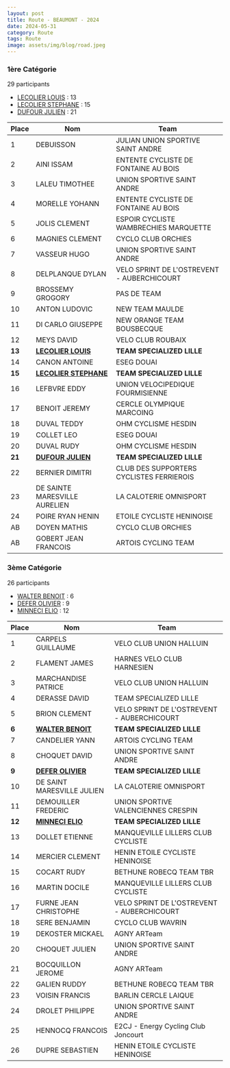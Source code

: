 ```yaml
---
layout: post
title: Route - BEAUMONT - 2024
date: 2024-05-31
category: Route
tags: Route
image: assets/img/blog/road.jpeg
---
```


### 1ère Catégorie
29 participants
- [LECOLIER LOUIS](https://teamspecializedlille.github.io/works/lecolierlouis) : 13
- [LECOLIER STEPHANE](https://teamspecializedlille.github.io/works/lecolierstephane) : 15
- [DUFOUR JULIEN](https://teamspecializedlille.github.io/works/dufourjulien) : 21

| Place  | Nom                                                                                    | Team                                       |
|--------|----------------------------------------------------------------------------------------|--------------------------------------------|
| 1      | DEBUISSON                                                                              | JULIAN UNION SPORTIVE SAINT ANDRE          |
| 2      | AINI ISSAM                                                                             | ENTENTE CYCLISTE DE FONTAINE AU BOIS       |
| 3      | LALEU TIMOTHEE                                                                         | UNION SPORTIVE SAINT ANDRE                 |
| 4      | MORELLE YOHANN                                                                         | ENTENTE CYCLISTE DE FONTAINE AU BOIS       |
| 5      | JOLIS CLEMENT                                                                          | ESPOIR CYCLISTE WAMBRECHIES MARQUETTE      |
| 6      | MAGNIES CLEMENT                                                                        | CYCLO CLUB ORCHIES                         |
| 7      | VASSEUR HUGO                                                                           | UNION SPORTIVE SAINT ANDRE                 |
| 8      | DELPLANQUE DYLAN                                                                       | VELO SPRINT DE L'OSTREVENT - AUBERCHICOURT |
| 9      | BROSSEMY GROGORY                                                                       | PAS DE TEAM                                |
| 10     | ANTON LUDOVIC                                                                          | NEW TEAM MAULDE                            |
| 11     | DI CARLO GIUSEPPE                                                                      | NEW ORANGE TEAM BOUSBECQUE                 |
| 12     | MEYS DAVID                                                                             | VELO CLUB ROUBAIX                          |
| **13** | **[LECOLIER LOUIS](https://teamspecializedlille.github.io/works/lecolierlouis)**       | **TEAM SPECIALIZED LILLE**                 |
| 14     | CANON ANTOINE                                                                          | ESEG DOUAI                                 |
| **15** | **[LECOLIER STEPHANE](https://teamspecializedlille.github.io/works/lecolierstephane)** | **TEAM SPECIALIZED LILLE**                 |
| 16     | LEFBVRE EDDY                                                                           | UNION VELOCIPEDIQUE FOURMISIENNE           |
| 17     | BENOIT JEREMY                                                                          | CERCLE OLYMPIQUE MARCOING                  |
| 18     | DUVAL TEDDY                                                                            | OHM CYCLISME HESDIN                        |
| 19     | COLLET LEO                                                                             | ESEG DOUAI                                 |
| 20     | DUVAL RUDY                                                                             | OHM CYCLISME HESDIN                        |
| **21** | **[DUFOUR JULIEN](https://teamspecializedlille.github.io/works/dufourjulien)**         | **TEAM SPECIALIZED LILLE**                 |
| 22     | BERNIER DIMITRI                                                                        | CLUB DES SUPPORTERS CYCLISTES FERRIEROIS   |
| 23     | DE SAINTE MARESVILLE AURELIEN                                                          | LA CALOTERIE OMNISPORT                     |
| 24     | POIRE RYAN HENIN                                                                       | ETOILE CYCLISTE HENINOISE                  |
| AB     | DOYEN MATHIS                                                                           | CYCLO CLUB ORCHIES                         |
| AB     | GOBERT JEAN FRANCOIS                                                                   | ARTOIS CYCLING TEAM                        |

### 3ème Catégorie
26 participants
- [WALTER BENOIT](https://teamspecializedlille.github.io/works/walterbenoit) : 6
- [DEFER OLIVIER](https://teamspecializedlille.github.io/works/deferolivier) : 9
- [MINNECI ELIO](https://teamspecializedlille.github.io/works/minnecielio) : 12




| Place  | Nom                                                                            | Team                                       |
|--------|--------------------------------------------------------------------------------|--------------------------------------------|
| 1      | CARPELS GUILLAUME                                                              | VELO CLUB UNION HALLUIN                    |
| 2      | FLAMENT JAMES                                                                  | HARNES VELO CLUB HARNESIEN                 |
| 3      | MARCHANDISE PATRICE                                                            | VELO CLUB UNION HALLUIN                    |
| 4      | DERASSE DAVID                                                                  | TEAM SPECIALIZED LILLE                     |
| 5      | BRION CLEMENT                                                                  | VELO SPRINT DE L'OSTREVENT - AUBERCHICOURT |
| **6**  | **[WALTER BENOIT](https://teamspecializedlille.github.io/works/walterbenoit)** | **TEAM SPECIALIZED LILLE**                 |
| 7      | CANDELIER YANN                                                                 | ARTOIS CYCLING TEAM                        |
| 8      | CHOQUET DAVID                                                                  | UNION SPORTIVE SAINT ANDRE                 |
| **9**  | **[DEFER OLIVIER](https://teamspecializedlille.github.io/works/deferolivier)** | **TEAM SPECIALIZED LILLE**                 |
| 10     | DE SAINT MARESVILLE JULIEN                                                     | LA CALOTERIE OMNISPORT                     |
| 11     | DEMOUILLER FREDERIC                                                            | UNION SPORTIVE VALENCIENNES CRESPIN        |
| **12** | **[MINNECI ELIO](https://teamspecializedlille.github.io/works/minnecielio)**   | **TEAM SPECIALIZED LILLE**                 |
| 13     | DOLLET ETIENNE                                                                 | MANQUEVILLE LILLERS CLUB CYCLISTE          |
| 14     | MERCIER CLEMENT                                                                | HENIN ETOILE CYCLISTE HENINOISE            |
| 15     | COCART RUDY                                                                    | BETHUNE ROBECQ TEAM TBR                    |
| 16     | MARTIN DOCILE                                                                  | MANQUEVILLE LILLERS CLUB CYCLISTE          |
| 17     | FURNE JEAN CHRISTOPHE                                                          | VELO SPRINT DE L'OSTREVENT - AUBERCHICOURT |
| 18     | SERE BENJAMIN                                                                  | CYCLO CLUB WAVRIN                          |
| 19     | DEKOSTER MICKAEL                                                               | AGNY ARTeam                                |
| 20     | CHOQUET JULIEN                                                                 | UNION SPORTIVE SAINT ANDRE                 |
| 21     | BOCQUILLON JEROME                                                              | AGNY ARTeam                                |
| 22     | GALIEN RUDDY                                                                   | BETHUNE ROBECQ TEAM TBR                    |
| 23     | VOISIN FRANCIS                                                                 | BARLIN CERCLE LAIQUE                       |
| 24     | DROLET PHILIPPE                                                                | UNION SPORTIVE SAINT ANDRE                 |
| 25     | HENNOCQ FRANCOIS                                                               | E2CJ - Energy Cycling Club Joncourt        |
| 26     | DUPRE SEBASTIEN                                                                | HENIN ETOILE CYCLISTE HENINOISE            |
